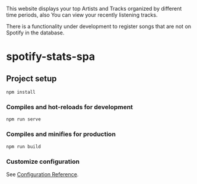 
This website displays your top Artists and Tracks organized by different time periods, also You can view your recently listening tracks.

There is a functionality under development to register songs that are not on Spotify in the database.



# spotify-stats-spa

## Project setup
```
npm install
```

### Compiles and hot-reloads for development
```
npm run serve
```

### Compiles and minifies for production
```
npm run build
```

### Customize configuration
See [Configuration Reference](https://cli.vuejs.org/config/).
